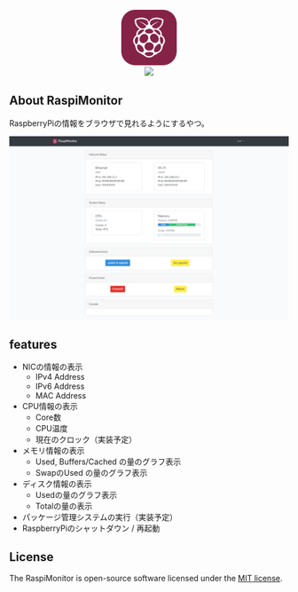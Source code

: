 <p align=center>
<img src="./src/public/images/logo.png" width=100px><br>
<img src="http://img.shields.io/badge/license-MIT-blue.svg?style=flat">
<p>

## About RaspiMonitor

RaspberryPiの情報をブラウザで見れるようにするやつ。

![](./src/screen.png)

## features

- NICの情報の表示
  - IPv4 Address
  - IPv6 Address
  - MAC Address
- CPU情報の表示
  - Core数
  - CPU温度
  - 現在のクロック（実装予定）
- メモリ情報の表示
  - Used, Buffers/Cached の量のグラフ表示
  - SwapのUsed の量のグラフ表示
- ディスク情報の表示
  - Usedの量のグラフ表示
  - Totalの量の表示
- パッケージ管理システムの実行（実装予定）
- RaspberryPiのシャットダウン / 再起動

## License

The RaspiMonitor is open-source software licensed under the [MIT license](https://opensource.org/licenses/MIT).
